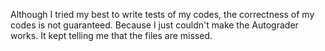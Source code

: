 Although I tried my best to write tests of my codes, the correctness of my codes is not guaranteed. Because I just couldn't make the Autograder works. It kept telling me that the files are missed. 

